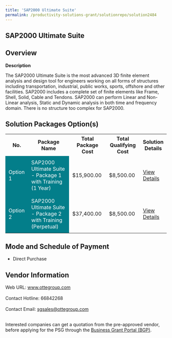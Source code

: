 ```yaml
---
title: 'SAP2000 Ultimate Suite'
permalink: /productivity-solutions-grant/solutionrepo/solution2484
---
```


## SAP2000 Ultimate Suite

## Overview

**Description**

The SAP2000 Ultimate Suite is the most advanced 3D finite element analysis and design tool for engineers working on all forms of structures including transportation, industrial, public works, sports, offshore and other facilities.  SAP2000 includes a complete set of finite elements like Frame, Shell, Solid, Cable and Tendons.  SAP2000 can perform Linear and Non-Linear analysis, Static and Dynamic analysis in both time and frequency domain.  There is no structure too complex for SAP2000.

## Solution Packages Option(s)

<table>
<tr>
<th><b>No.</b></th>
<th><b>Package Name</b></th>
<th><b>Total Package Cost</b></th>
<th><b>Total Qualifying Cost</b></th>
<th><b>Solution Details</b></th>
</tr>
<tr>
<td style='padding: 10px; background-color: #037E8A; color: #FFFFFF;'>Option 1</td>
<td style='padding: 10px; background-color: #037E8A; color: #FFFFFF;'>SAP2000 Ultimate Suite - Package 1 with Training (1 Year)</td>
<td style='padding: 10px;'>$15,900.00</td>
<td style='padding: 10px;'>$8,500.00</td>
<td style='padding: 10px;'><a href='https://www.gobusiness.gov.sg/images/psg/Otte_International_SAP_2000_20210048_Desensitised_Annex_3_Part_1.pdf' target='_blank'>View Details</a></td>
</tr>
<tr>
<td style='padding: 10px; background-color: #037E8A; color: #FFFFFF;'>Option 2</td>
<td style='padding: 10px; background-color: #037E8A; color: #FFFFFF;'>SAP2000 Ultimate Suite - Package 2 with Training (Perpetual)</td>
<td style='padding: 10px;'>$37,400.00</td>
<td style='padding: 10px;'>$8,500.00</td>
<td style='padding: 10px;'><a href='https://www.gobusiness.gov.sg/images/psg/Otte_International_SAP_2000_20210048_Desensitised_Annex_3_Part_2.pdf' target='_blank'>View Details</a></td>
</tr>
</table>

## Mode and Schedule of Payment

 - Direct Purchase

## Vendor Information

 Web URL: www.ottegroup.com <br><br>Contact Hotline: 66842268 <br><br>Contact Email: sgsales@ottegroup.com <br><br>

Interested companies can get a quotation from the pre-approved vendor, before applying for the PSG through the <a href='https://www.businessgrants.gov.sg/' target='_blank' rel='noopener'>Business Grant Portal (BGP)</a>.

<script src="/jquery/resize-tables.js"></script>
